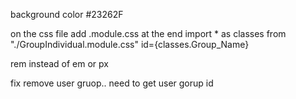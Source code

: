 
background color #23262F

on the css file add .module.css at the end
import * as classes from "./GroupIndividual.module.css"
id={classes.Group_Name}

rem instead of em or px


fix remove user gruop.. need to get user gorup id
